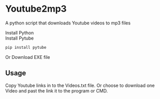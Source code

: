 # Youtube2mp3
A python script that downloads Youtube videos to mp3 files

Install Python <br>
Install Pytube
```cmd
pip install pytube
```

Or Download EXE file

## Usage 
  Copy Youtube links in to the Videos.txt file.
  Or choose to download one Video and past the link it to the program or CMD.
